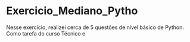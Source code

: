 # Exercicio_Mediano_Pytho
Nesse exercício, realizei cerca de 5 questões de nível básico de Python. Como tarefa do curso Técnico e
